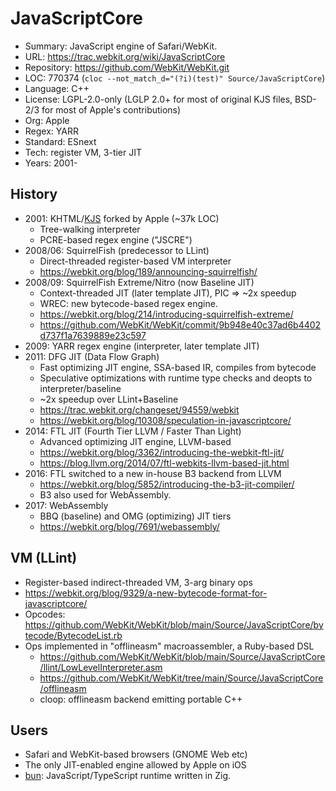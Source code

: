 # JavaScriptCore

* Summary:    JavaScript engine of Safari/WebKit.
* URL:        https://trac.webkit.org/wiki/JavaScriptCore
* Repository: https://github.com/WebKit/WebKit.git
* LOC:        770374 (`cloc --not_match_d="(?i)(test)" Source/JavaScriptCore`)
* Language:   C++
* License:    LGPL-2.0-only (LGLP 2.0+ for most of original KJS files, BSD-2/3 for most of Apple's contributions)
* Org:        Apple
* Regex:      YARR
* Standard:   ESnext
* Tech:       register VM, 3-tier JIT
* Years:      2001-

## History

* 2001: KHTML/[KJS](kjs.md) forked by Apple (~37k LOC)
  * Tree-walking interpreter
  * PCRE-based regex engine ("JSCRE")
* 2008/06: SquirrelFish (predecessor to LLint)
  * Direct-threaded register-based VM interpreter
  * https://webkit.org/blog/189/announcing-squirrelfish/
* 2008/09: SquirrelFish Extreme/Nitro (now Baseline JIT)
  * Context-threaded JIT (later template JIT), PIC => ~2x speedup
  * WREC: new bytecode-based regex engine.
  * https://webkit.org/blog/214/introducing-squirrelfish-extreme/
  * https://github.com/WebKit/WebKit/commit/9b948e40c37ad6b4402d737f1a7639889e23c597
* 2009: YARR regex engine (interpreter, later template JIT)
* 2011: DFG JIT (Data Flow Graph)
  * Fast optimizing JIT engine, SSA-based IR, compiles from bytecode
  * Speculative optimizations with runtime type checks and deopts to interpreter/baseline
  * ~2x speedup over LLint+Baseline
  * https://trac.webkit.org/changeset/94559/webkit
  * https://webkit.org/blog/10308/speculation-in-javascriptcore/
* 2014: FTL JIT (Fourth Tier LLVM / Faster Than Light)
  * Advanced optimizing JIT engine, LLVM-based
  * https://webkit.org/blog/3362/introducing-the-webkit-ftl-jit/
  * https://blog.llvm.org/2014/07/ftl-webkits-llvm-based-jit.html
* 2016: FTL switched to a new in-house B3 backend from LLVM
  * https://webkit.org/blog/5852/introducing-the-b3-jit-compiler/
  * B3 also used for WebAssembly.
* 2017: WebAssembly
  * BBQ (baseline) and OMG (optimizing) JIT tiers
  * https://webkit.org/blog/7691/webassembly/

## VM (LLint)

* Register-based indirect-threaded VM, 3-arg binary ops
* https://webkit.org/blog/9329/a-new-bytecode-format-for-javascriptcore/
* Opcodes: https://github.com/WebKit/WebKit/blob/main/Source/JavaScriptCore/bytecode/BytecodeList.rb
* Ops implemented in "offlineasm" macroassembler, a Ruby-based DSL
  * https://github.com/WebKit/WebKit/blob/main/Source/JavaScriptCore/llint/LowLevelInterpreter.asm
  * https://github.com/WebKit/WebKit/tree/main/Source/JavaScriptCore/offlineasm
  * cloop: offlineasm backend emitting portable C++

## Users

* Safari and WebKit-based browsers (GNOME Web etc)
* The only JIT-enabled engine allowed by Apple on iOS
* [bun](https://github.com/oven-sh/bun): JavaScript/TypeScript runtime written in Zig.

<!-- baseline: ./jsc-dfg --useDFGJIT=false --useFTLJIT=false -->
